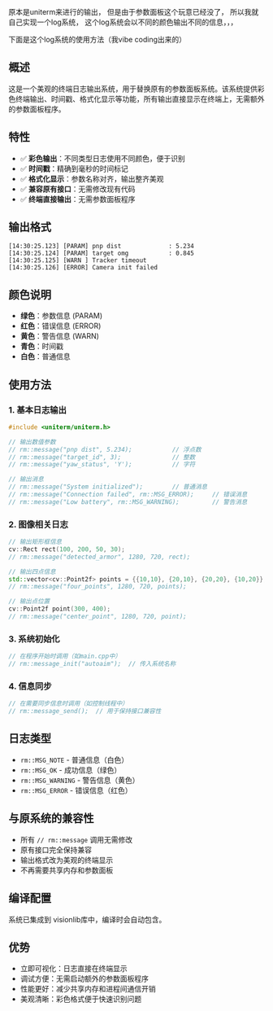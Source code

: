 原本是uniterm来进行的输出， 但是由于参数面板这个玩意已经没了， 所以我就自己实现一个log系统， 这个log系统会以不同的颜色输出不同的信息，，，

下面是这个log系统的使用方法（我vibe coding出来的）

## 概述
这是一个美观的终端日志输出系统，用于替换原有的参数面板系统。该系统提供彩色终端输出、时间戳、格式化显示等功能，所有输出直接显示在终端上，无需额外的参数面板程序。

## 特性
- ✅ **彩色输出**：不同类型日志使用不同颜色，便于识别
- ✅ **时间戳**：精确到毫秒的时间标记
- ✅ **格式化显示**：参数名称对齐，输出整齐美观
- ✅ **兼容原有接口**：无需修改现有代码
- ✅ **终端直接输出**：无需参数面板程序

## 输出格式
```
[14:30:25.123] [PARAM] pnp dist             : 5.234
[14:30:25.124] [PARAM] target omg           : 0.845  
[14:30:25.125] [WARN ] Tracker timeout
[14:30:25.126] [ERROR] Camera init failed
```

## 颜色说明
- **绿色**：参数信息 (PARAM)
- **红色**：错误信息 (ERROR) 
- **黄色**：警告信息 (WARN)
- **青色**：时间戳
- **白色**：普通信息

## 使用方法

### 1. 基本日志输出
```cpp
#include <uniterm/uniterm.h>

// 输出数值参数
// rm::message("pnp dist", 5.234);           // 浮点数
// rm::message("target_id", 3);              // 整数
// rm::message("yaw_status", 'Y');           // 字符

// 输出消息
// rm::message("System initialized");        // 普通消息
// rm::message("Connection failed", rm::MSG_ERROR);     // 错误消息
// rm::message("Low battery", rm::MSG_WARNING);         // 警告消息
```

### 2. 图像相关日志
```cpp
// 输出矩形框信息
cv::Rect rect(100, 200, 50, 30);
// rm::message("detected_armor", 1280, 720, rect);

// 输出四点信息
std::vector<cv::Point2f> points = {{10,10}, {20,10}, {20,20}, {10,20}};
// rm::message("four_points", 1280, 720, points);

// 输出点位置
cv::Point2f point(300, 400);
// rm::message("center_point", 1280, 720, point);
```

### 3. 系统初始化
```cpp
// 在程序开始时调用（如main.cpp中）
// rm::message_init("autoaim");  // 传入系统名称
```

### 4. 信息同步
```cpp
// 在需要同步信息时调用（如控制线程中）
// rm::message_send();  // 用于保持接口兼容性
```

## 日志类型
- `rm::MSG_NOTE` - 普通信息（白色）
- `rm::MSG_OK` - 成功信息（绿色）
- `rm::MSG_WARNING` - 警告信息（黄色）
- `rm::MSG_ERROR` - 错误信息（红色）

## 与原系统的兼容性
- 所有 `// rm::message` 调用无需修改
- 原有接口完全保持兼容
- 输出格式改为美观的终端显示
- 不再需要共享内存和参数面板

## 编译配置
系统已集成到 visionlib库中，编译时会自动包含。

## 优势
- 立即可视化：日志直接在终端显示
- 调试方便：无需启动额外的参数面板程序
- 性能更好：减少共享内存和进程间通信开销
- 美观清晰：彩色格式便于快速识别问题